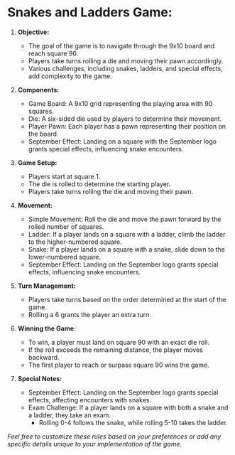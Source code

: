 # Snakes and Ladders Game:

1. **Objective:**
   - The goal of the game is to navigate through the 9x10 board and reach square 90.
   - Players take turns rolling a die and moving their pawn accordingly.
   - Various challenges, including snakes, ladders, and special effects, add complexity to the game.

2. **Components:**
   - Game Board: A 9x10 grid representing the playing area with 90 squares.
   - Die: A six-sided die used by players to determine their movement.
   - Player Pawn: Each player has a pawn representing their position on the board.
   - September Effect: Landing on a square with the September logo grants special effects, influencing snake encounters.

3. **Game Setup:**
   - Players start at square 1.
   - The die is rolled to determine the starting player.
   - Players take turns rolling the die and moving their pawn.

4. **Movement:**
   - Simple Movement: Roll the die and move the pawn forward by the rolled number of squares.
   - Ladder: If a player lands on a square with a ladder, climb the ladder to the higher-numbered square.
   - Snake: If a player lands on a square with a snake, slide down to the lower-numbered square.
   - September Effect: Landing on the September logo grants special effects, influencing snake encounters.

5. **Turn Management:**
   - Players take turns based on the order determined at the start of the game.
   - Rolling a 6 grants the player an extra turn.

6. **Winning the Game:**
   - To win, a player must land on square 90 with an exact die roll.
   - If the roll exceeds the remaining distance, the player moves backward.
   - The first player to reach or surpass square 90 wins the game.

7. **Special Notes:**
   - September Effect: Landing on the September logo grants special effects, affecting encounters with snakes.
   - Exam Challenge: If a player lands on a square with both a snake and a ladder, they take an exam.
      - Rolling 0-4 follows the snake, while rolling 5-10 takes the ladder.

*Feel free to customize these rules based on your preferences or add any specific details unique to your implementation of the game.*
